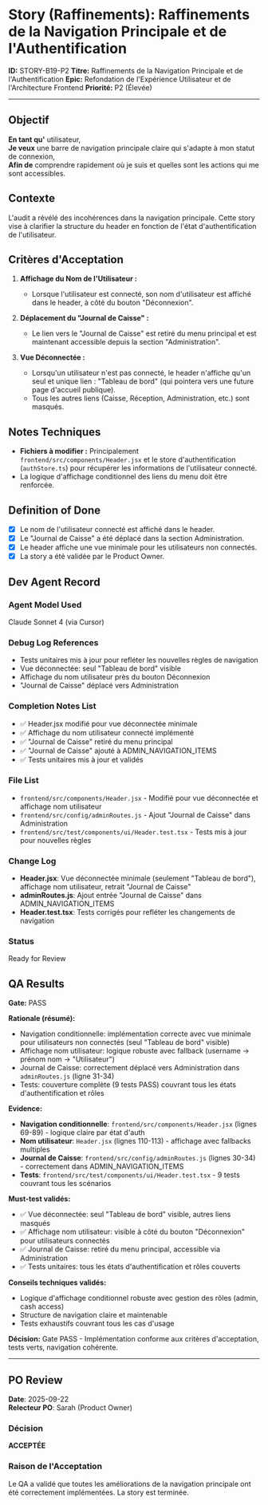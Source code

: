 # Story (Raffinements): Raffinements de la Navigation Principale et de l'Authentification

**ID:** STORY-B19-P2
**Titre:** Raffinements de la Navigation Principale et de l'Authentification
**Epic:** Refondation de l'Expérience Utilisateur et de l'Architecture Frontend
**Priorité:** P2 (Élevée)

---

## Objectif

**En tant qu'** utilisateur,  
**Je veux** une barre de navigation principale claire qui s'adapte à mon statut de connexion,  
**Afin de** comprendre rapidement où je suis et quelles sont les actions qui me sont accessibles.

## Contexte

L'audit a révélé des incohérences dans la navigation principale. Cette story vise à clarifier la structure du header en fonction de l'état d'authentification de l'utilisateur.

## Critères d'Acceptation

1.  **Affichage du Nom de l'Utilisateur :**
    -   Lorsque l'utilisateur est connecté, son nom d'utilisateur est affiché dans le header, à côté du bouton "Déconnexion".

2.  **Déplacement du "Journal de Caisse" :**
    -   Le lien vers le "Journal de Caisse" est retiré du menu principal et est maintenant accessible depuis la section "Administration".

3.  **Vue Déconnectée :**
    -   Lorsqu'un utilisateur n'est pas connecté, le header n'affiche qu'un seul et unique lien : "Tableau de bord" (qui pointera vers une future page d'accueil publique).
    -   Tous les autres liens (Caisse, Réception, Administration, etc.) sont masqués.

## Notes Techniques

-   **Fichiers à modifier :** Principalement `frontend/src/components/Header.jsx` et le store d'authentification (`authStore.ts`) pour récupérer les informations de l'utilisateur connecté.
-   La logique d'affichage conditionnel des liens du menu doit être renforcée.

## Definition of Done

- [x] Le nom de l'utilisateur connecté est affiché dans le header.
- [x] Le "Journal de Caisse" a été déplacé dans la section Administration.
- [x] Le header affiche une vue minimale pour les utilisateurs non connectés.
- [x] La story a été validée par le Product Owner.

## Dev Agent Record

### Agent Model Used
Claude Sonnet 4 (via Cursor)

### Debug Log References
- Tests unitaires mis à jour pour refléter les nouvelles règles de navigation
- Vue déconnectée: seul "Tableau de bord" visible
- Affichage du nom utilisateur près du bouton Déconnexion
- "Journal de Caisse" déplacé vers Administration

### Completion Notes List
- ✅ Header.jsx modifié pour vue déconnectée minimale
- ✅ Affichage du nom utilisateur connecté implémenté
- ✅ "Journal de Caisse" retiré du menu principal
- ✅ "Journal de Caisse" ajouté à ADMIN_NAVIGATION_ITEMS
- ✅ Tests unitaires mis à jour et validés

### File List
- `frontend/src/components/Header.jsx` - Modifié pour vue déconnectée et affichage nom utilisateur
- `frontend/src/config/adminRoutes.js` - Ajout "Journal de Caisse" dans Administration
- `frontend/src/test/components/ui/Header.test.tsx` - Tests mis à jour pour nouvelles règles

### Change Log
- **Header.jsx**: Vue déconnectée minimale (seulement "Tableau de bord"), affichage nom utilisateur, retrait "Journal de Caisse"
- **adminRoutes.js**: Ajout entrée "Journal de Caisse" dans ADMIN_NAVIGATION_ITEMS
- **Header.test.tsx**: Tests corrigés pour refléter les changements de navigation

### Status
Ready for Review

## QA Results

**Gate:** PASS

**Rationale (résumé):**
- Navigation conditionnelle: implémentation correcte avec vue minimale pour utilisateurs non connectés (seul "Tableau de bord" visible)
- Affichage nom utilisateur: logique robuste avec fallback (username → prénom nom → "Utilisateur")
- Journal de Caisse: correctement déplacé vers Administration dans `adminRoutes.js` (ligne 31-34)
- Tests: couverture complète (9 tests PASS) couvrant tous les états d'authentification et rôles

**Evidence:**
- **Navigation conditionnelle**: `frontend/src/components/Header.jsx` (lignes 69-89) - logique claire par état d'auth
- **Nom utilisateur**: `Header.jsx` (lignes 110-113) - affichage avec fallbacks multiples
- **Journal de Caisse**: `frontend/src/config/adminRoutes.js` (lignes 30-34) - correctement dans ADMIN_NAVIGATION_ITEMS
- **Tests**: `frontend/src/test/components/ui/Header.test.tsx` - 9 tests couvrant tous les scénarios

**Must-test validés:**
- ✅ Vue déconnectée: seul "Tableau de bord" visible, autres liens masqués
- ✅ Affichage nom utilisateur: visible à côté du bouton "Déconnexion" pour utilisateurs connectés
- ✅ Journal de Caisse: retiré du menu principal, accessible via Administration
- ✅ Tests unitaires: tous les états d'authentification et rôles couverts

**Conseils techniques validés:**
- Logique d'affichage conditionnel robuste avec gestion des rôles (admin, cash access)
- Structure de navigation claire et maintenable
- Tests exhaustifs couvrant tous les cas d'usage

**Décision:** Gate PASS - Implémentation conforme aux critères d'acceptation, tests verts, navigation cohérente.

---

## PO Review

**Date**: 2025-09-22  
**Relecteur PO**: Sarah (Product Owner)

### Décision
**ACCEPTÉE**

### Raison de l'Acceptation
Le QA a validé que toutes les améliorations de la navigation principale ont été correctement implémentées. La story est terminée.

